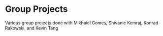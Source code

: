# Group Projects
Various group projects done with Mikhaiel Gomes, Shivanie Kemraj, Konrad Rakowski, and Kevin Tang

